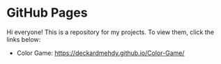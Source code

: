 # GitHub Pages
Hi everyone! This is a repository for my projects. To view them, click the links below:
* Color Game: https://deckardmehdy.github.io/Color-Game/
